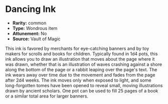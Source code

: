 
# Dancing Ink

* **Rarity:** common
* **Type:** Wondrous item
* **Attunement:** No
* **Source:** Vault of Magic


This ink is favored by merchants for eye-catching banners and by toy makers for scrolls and books for children. Typically found in 1d4 pots, this ink allows you to draw an illustration that moves about the page where it was drawn, whether that is an illustration of waves crashing against a shore along the bottom of the page or a rabbit leaping over the page's text. The ink wears away over time due to the movement and fades from the page after 2d4 weeks. The ink moves only when exposed to light, and some long-forgotten tomes have been opened to reveal small, moving illustrations drawn by ancient scholars. One pot can be used to fill 25 pages of a book or a similar total area for larger banners.
